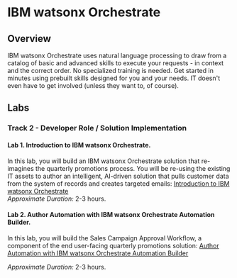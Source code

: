 # IBM watsonx Orchestrate
## Overview
IBM watsonx Orchestrate uses natural language processing to draw from a catalog of basic and advanced skills to execute your requests - in context and the correct order. No specialized training is needed. Get started in minutes using prebuilt skills designed for you and your needs. IT doesn't even have to get involved (unless they want to, of course).

## Labs

### **Track 2 - Developer Role / Solution Implementation** 
#### **Lab 1. Introduction to IBM watsonx Orchestrate.** 

In this lab, you will build an IBM watsonx Orchestrate solution that re-imagines the quarterly promotions process. You will be re-using the existing IT assets to author an intelligent, AI-driven solution that pulls customer data from the system of records and creates targeted emails: <a href="Lab%20Guide%20-%20Introduction%20to%20IBM%20watsonx%20Orchestrate.pdf" target="_blank">Introduction to IBM watsonx Orchestrate</a>    
*Approximate Duration:* 2-3 hours.

#### **Lab 2. Author Automation with IBM watsonx Orchestrate Automation Builder.** 

In this lab, you will build the Sales Campaign Approval Workflow, a component of the end user-facing quarterly promotions solution: 
<a href="Lab%20Guide%20-%20Author%20Automation%20with%20IBM%20watsonx%20Orchestrate%20Automation%20Builder.pdf" target="_blank">Author Automation with IBM watsonx Orchestrate Automation Builder</a>

*Approximate Duration:* 2-3 hours.
